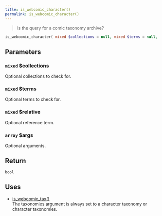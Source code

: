 ```yaml
---
title: is_webcomic_character()
permalink: is_webcomic_character()
---
```


> Is the query for a comic taxonomy archive?

```php
is_webcomic_character( mixed $collections = null, mixed $terms = null, mixed $relative = null, array $args = [] ) : bool
```

## Parameters

### `mixed` $collections
Optional collections to check for.

### `mixed` $terms
Optional terms to check for.

### `mixed` $relative
Optional reference term.

### `array` $args
Optional arguments.

## Return

`bool`

## Uses
- [is_webcomic_tax()](is_webcomic_tax())  
The taxonomies argument is always set to a character
taxonomy or character taxonomies.
